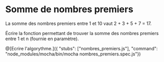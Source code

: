 # Somme de nombres premiers
  La somme des nombres premiers entre 1 et 10 vaut 2 + 3 + 5 + 7 = 17.
  
  Écrire la fonction permettant de trouver la somme des nombres premiers entre 1 et n (fournie en paramètre).
  
@[Ecrire l'algorythme.]({ "stubs": ["nombres_premiers.js"], "command": "node_modules/mocha/bin/mocha nombres_premiers.spec.js"})
